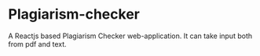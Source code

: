 # Plagiarism-checker
A Reactjs based Plagiarism Checker web-application. It can take input both from pdf and text.
